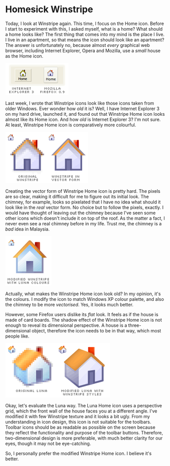 Homesick Winstripe
===

Today, I look at Winstripe again. This time, I focus on the Home icon. Before I start to experiment with this, I asked myself, what is a home? What should a home looks like? The first thing that comes into my mind is the place I live. I live in an apartment, so that means the icon should look like an apartment? The answer is unfortunately no, because almost *every* graphical web browser, including Internet Explorer, Opera and Mozilla, use a *small* house as the Home icon.

![two Home buttons, one is from Internet Explorer 3, the other is from Mozilla Firefox 0.9](../images/screenshots/software/internet_explorer_3_mozilla_firefox_09_home_button.png)

Last week, I wrote that Winstripe icons look like those icons taken from older Windows. Ever wonder how *old* it is? Well, I have Internet Explorer 3 on my hard drive, launched it, and found out that Winstripe Home icon looks almost like its Home icon. And how *old* is Internet Explorer 3? I'm not sure. At least, Winstripe Home icon is comparatively more colourful.

![two Winstripe Home icons, one is original, the other is derived into vector form](../images/artwork/icons/winstripe_home_icon_vector_form.png)

Creating the vector form of Winstripe Home icon is pretty hard. The pixels are so clear, making it difficult for me to figure out its initial look. The chimney, for example, looks so pixelated that I have no idea what should it look like in the *real* vector form. No choice but to follow the pixels, exactly. I would have thought of leaving out the chimney because I've seen some other icons which doesn't include it on top of the roof. As the matter a fact, I never even see a real chimney before in my life. Trust me, the chimney is a *bad* idea in Malaysia.

![modified Winstripe Home icon, applied with Luna colours](../images/artwork/icons/winstripe_home_icon_modified.png)

Actually, what makes the Winstripe Home icon look old? In my opinion, it's the colours. I modify the icon to match Windows XP colour palette, and also the chimney to be more *vectorised*. Yes, it looks much better.

However, some Firefox users dislike its *flat* look. It feels as if the house is made of card boards. The shadow effect of the Winstripe Home icon is not enough to reveal its dimensional perspective. A house is a three-dimensional object, therefore the icon needs to be in that way, which most people like.

![two icons, one is the Luna Home icon, the other is the modified Luna Home icon applied with Winstripe styles](../images/artwork/icons/luna_winstripe_home_icon_modified.png)

Okay, let's evaluate the Luna way. The Luna Home icon uses a perspective grid, which the front wall of the house faces you at a different angle. I've modified it with few Winstripe texture and it looks a bit ugly. From my understanding in icon design, this icon is not suitable for the toolbars. Toolbar icons should be as readable as possible on the screen because they reflect the functionality and purpose of the toolbar buttons. Therefore, two-dimensional design is more preferable, with much better clarity for our eyes, though it may not be eye-catching.

So, I personally prefer the modified Winstripe Home icon. I believe it's better.